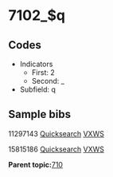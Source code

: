 # 7102\_$q

## Codes

-   Indicators
    -   First: 2
    -   Second: \_
-   Subfield: q

## Sample bibs

11297143 [Quicksearch](https://search.library.yale.edu/catalog/11297143) [VXWS](http://prodorbis.library.yale.edu:7014/vxws/GetHoldingsService?bibId=11297143)

15815186 [Quicksearch](https://search.library.yale.edu/catalog/15815186) [VXWS](http://prodorbis.library.yale.edu:7014/vxws/GetHoldingsService?bibId=15815186)

**Parent topic:**[710](../../tags/710/710.md)


